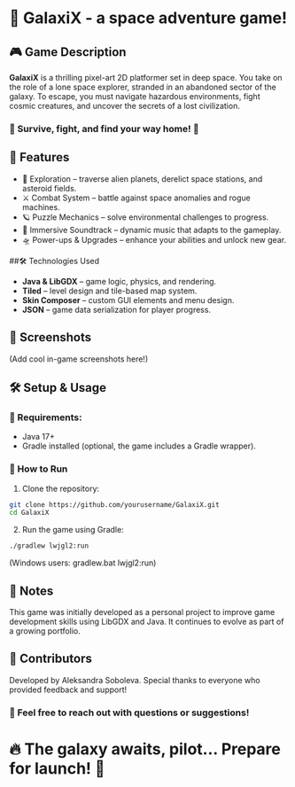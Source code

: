 # 🚀 GalaxiX - a space adventure game!
## 🎮 Game Description
**GalaxiX** is a thrilling pixel-art 2D platformer set in deep space.
You take on the role of a lone space explorer, stranded in an abandoned sector of the galaxy.
To escape, you must navigate hazardous environments, fight cosmic creatures, and uncover the secrets of a lost civilization.

### 🌌 Survive, fight, and find your way home! 🌌

## 📌 Features
* 🌠 Exploration – traverse alien planets, derelict space stations, and asteroid fields.
* ⚔️ Combat System – battle against space anomalies and rogue machines.
* 🪐 Puzzle Mechanics – solve environmental challenges to progress.
* 🎵 Immersive Soundtrack – dynamic music that adapts to the gameplay.
* 🛸 Power-ups & Upgrades – enhance your abilities and unlock new gear.
  
##🛠️ Technologies Used
* **Java & LibGDX** – game logic, physics, and rendering.
* **Tiled** – level design and tile-based map system.
* **Skin Composer** – custom GUI elements and menu design.
* **JSON** – game data serialization for player progress.

## 🎨 Screenshots
(Add cool in-game screenshots here!)

## 🛠️ Setup & Usage
### 📌 Requirements:
- Java 17+
- Gradle installed (optional, the game includes a Gradle wrapper).
### 🚀 How to Run
1. Clone the repository:
  ```sh
  git clone https://github.com/yourusername/GalaxiX.git
  cd GalaxiX
```
2. Run the game using Gradle:
  ```sh
  ./gradlew lwjgl2:run
  ```
(Windows users: gradlew.bat lwjgl2:run)

## 📜 Notes
This game was initially developed as a personal project to improve game development skills using LibGDX and Java. It continues to evolve as part of a growing portfolio.

## 👥 Contributors
Developed by Aleksandra Soboleva.
Special thanks to everyone who provided feedback and support!

### 📩 Feel free to reach out with questions or suggestions!


# 🔥 The galaxy awaits, pilot… Prepare for launch! 🚀
